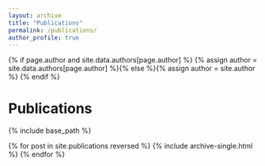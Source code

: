 ```yaml
---
layout: archive
title: "Publications"
permalink: /publications/
author_profile: true
---
```

{% if page.author and site.data.authors[page.author] %}
  {% assign author = site.data.authors[page.author] %}{% else %}{% assign author = site.author %}
{% endif %}

<h1 class="page__title"><a href="{{ author.googlescholar }}" title="Google Scholar" target="_blank"><i class="ai ai-google-scholar ai-lg"></i></a> Publications</h1>

{% include base_path %}

{% for post in site.publications reversed %}
  {% include archive-single.html %}
{% endfor %}
